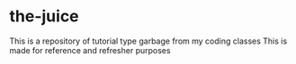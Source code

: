 # the-juice
This is a repository of tutorial type garbage from my coding classes
This is made for reference and refresher purposes
